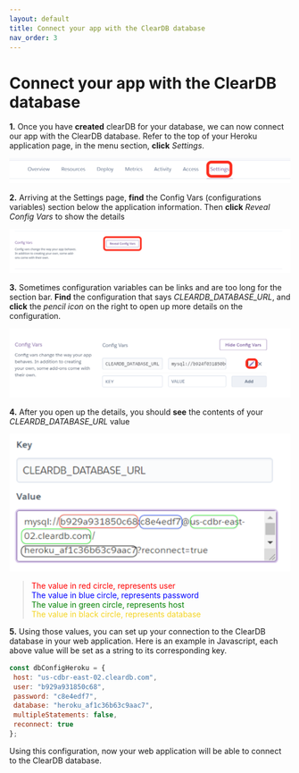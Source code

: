 ```yaml
---
layout: default
title: Connect your app with the ClearDB database
nav_order: 3
---
```


# Connect your app with the ClearDB database #

**1.** Once you have **created** clearDB for your database, we can now connect our app with the ClearDB database. Refer to the top of your Heroku application page, in the menu section, **click** _Settings_.
&nbsp;
 
 !['menu'](../assets/images/menu.png)
 
**2.** Arriving at the Settings page, **find** the Config Vars (configurations variables) section below the application information. Then **click** _Reveal Config Vars_ to show the details
&nbsp;

!['config'](../assets/images/config.png)

**3.** Sometimes configuration variables can be links and are too long for the section bar. **Find** the configuration that says _CLEARDB_DATABASE_URL_, and **click** the _pencil icon_ on the right to open up more details on the configuration.

!['icon'](../assets/images/icon.png)

**4.** After you open up the details, you should **see** the contents of your _CLEARDB_DATABASE_URL_ value

!['value](../assets/images/value.png)

><span style="color:red">The value in red circle, represents user</span><br>
<span style="color:blue">The value in blue circle, represents password</span><br>
<span style="color:green">The value in green circle, represents host</span><br>
<span style="color:#f4d420">The value in black circle, represents database</span>

**5.** Using those values, you can set up your connection to the ClearDB database in your web application. Here is an example in Javascript, each above value will be set as a string to its corresponding key.

```javascript
const dbConfigHeroku = {
 host: "us-cdbr-east-02.cleardb.com",
 user: "b929a931850c68",
 password: "c8e4edf7",
 database: "heroku_af1c36b63c9aac7",
 multipleStatements: false,
 reconnect: true
};
```

Using this configuration, now your web application will be able to connect to the ClearDB database.
